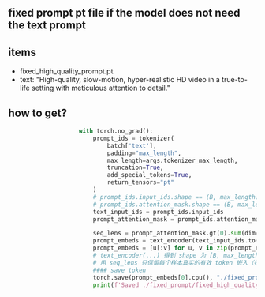 ## fixed prompt pt file if the model does not need the text prompt

## items

- fixed_high_quality_prompt.pt
- text: "High-quality, slow-motion, hyper-realistic HD video in a true-to-life setting with meticulous attention to detail."



## how to get?

```python
                    with torch.no_grad():
                        prompt_ids = tokenizer(
                            batch['text'], 
                            padding="max_length", 
                            max_length=args.tokenizer_max_length, 
                            truncation=True, 
                            add_special_tokens=True, 
                            return_tensors="pt"
                        )
                        # prompt_ids.input_ids.shape == (B, max_length)
                        # prompt_ids.attention_mask.shape == (B, max_length)
                        text_input_ids = prompt_ids.input_ids
                        prompt_attention_mask = prompt_ids.attention_mask # 1 表示有效 token，0 表示 padding

                        seq_lens = prompt_attention_mask.gt(0).sum(dim=1).long() #seq_lens[i] 表示第 i 个样本的真实 token 长度（不包括 padding）
                        prompt_embeds = text_encoder(text_input_ids.to(latents.device), attention_mask=prompt_attention_mask.to(latents.device))[0]
                        prompt_embeds = [u[:v] for u, v in zip(prompt_embeds, seq_lens)]
                        # text_encoder(...) 得到 shape 为 [B, max_length, D] 的嵌入向量
                        # 用 seq_lens 只保留每个样本真实的有效 token 嵌入（按长度 v 截断）
                        #### save token 
                        torch.save(prompt_embeds[0].cpu(), "./fixed_prompt/fixed_high_quality_prompt.pt")
                        print(f'Saved ./fixed_prompt/fixed_high_quality_prompt.pt')

```
